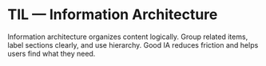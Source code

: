 # TIL — Information Architecture

Information architecture organizes content logically.
Group related items, label sections clearly, and use hierarchy.
Good IA reduces friction and helps users find what they need.
